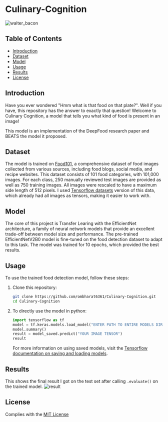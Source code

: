 # Culinary-Cognition

![walter_bacon](https://github.com/ombharat6361/Culinary-Cognition/assets/96538649/32022c90-df4f-4516-ad84-d69acd1c7681)


## Table of Contents

- [Introduction](#introduction)
- [Dataset](#dataset)
- [Model](#model)
- [Usage](#usage)
- [Results](#results)
- [License](#license)

## Introduction

Have you ever wondered "Hmm what is that food on that plate?". Well if you have, this repository has the answer to exactly that question!
Welcome to Culinary Cognition, a model that tells you what kind of food is present in an image!

This model is an implementation of the DeepFood research paper and BEATS the model it proposed.

## Dataset

The model is trained on [Food101](https://www.kaggle.com/datasets/dansbecker/food-101), a comprehensive dataset of food images collected from various sources, including food blogs, social media, and recipe websites. This dataset consists of 101 food categories, with 101,000 images. For each class, 250 manually reviewed test images are provided as well as 750 training images. All images were rescaled to have a maximum side length of 512 pixels. I used [Tensorflow datasets](https://www.tensorflow.org/datasets/catalog/food101) version of this data, which already had all images as tensors, making it easier to work with.

## Model

The core of this project is Transfer Learing with the EfficientNet architecture, a family of neural network models that provide an excellent trade-off between model size and performance. The pre-trained EfficientNetV2B0 model is fine-tuned on the food detection dataset to adapt to this task. The model was trained for 10 epochs, which provided the best results.

## Usage

To use the trained food detection model, follow these steps:

1. Clone this repository:
   ```bash
   git clone https://github.com/ombharat6361/Culinary-Cognition.git
   cd Culinary-Cognition
   ```

2. To directly use the model in python:
   ```python
   import tensorflow as tf
   model = tf.keras.models.load_model("ENTER PATH TO ENTIRE MODELS DIR")
   model.summary()
   result = model_saved.predict("YOUR IMAGE TENSOR")
   result
   ```
   For more information on using saved models, visit the [Tensorflow documentation on saving and loading models](https://www.tensorflow.org/tutorials/keras/save_and_load).

## Results
This shows the final result I got on the test set after calling `.evaluate()` on the trained model.
![result](https://github.com/ombharat6361/Culinary-Cognition/assets/96538649/d79bbab1-e6e8-46bb-9571-cf32a40a9193)

## License
Complies with the [MIT License](LICENSE)
